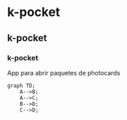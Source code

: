 # k-pocket
## k-pocket
### k-pocket
App para abrir paquetes de photocards
```mermaid
graph TD;
    A-->B;
    A-->C;
    B-->D;
    C-->D;
```
